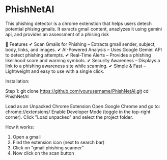 # PhishNetAI

This phishing detector is a chrome extenstion that helps users detech potential phising gmails. It exracts gmail content, anazlyzes it using gemini api, and provides an assessment of a phising risk

📌 Features
✔ Scan Gmails for Phishing – Extracts gmail sender, subject, body, links, and images.
✔ AI-Powered Analysis – Uses Google Gemini API to detect phishing attempts.
✔ Real-Time Alerts – Provides a phishing likelihood score and warning symbols.
✔ Security Awareness – Displays a link to a phishing awareness site while scanning.
✔ Simple & Fast – Lightweight and easy to use with a single click.

Installation:

Step 1: git clone https://github.com/yourusername/PhishNetAI.git
cd PhishNetAI

Load as an Unpacked Chrome Extension
Open Google Chrome and go to:
chrome://extensions/
Enable Developer Mode (toggle in the top-right corner).
Click "Load unpacked" and select the project folder.

How it works:

1. Open a gmail
2. Find the extension icon (next to search bar)
3. Click on "gmail phishing scanner"
4. Now click on the scan button 